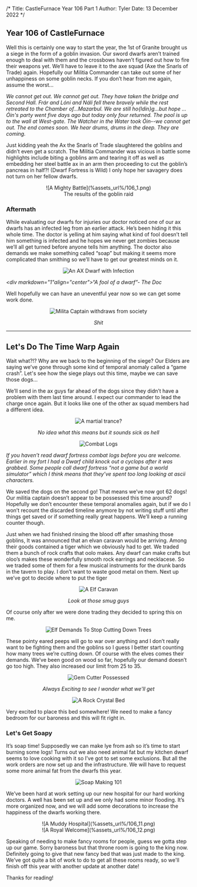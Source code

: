 /*
Title: CastleFurnace Year 106 Part 1
Author: Tyler
Date: 13 December 2022
*/
## Year 106 of CastleFurnace ##


Well this is certainly one way to start the year, the 1st of Granite brought us a siege in the form of a goblin invasion. Our sword dwarfs aren’t trained enough to deal with them and the crossbows haven’t figured out how to fire their weapons yet. We’ll have to leave it to the axe squad (Axe the Snarls of Trade) again. Hopefully our Militia Commander can take out some of her unhappiness on some goblin necks. If you don’t hear from me again, assume the worst…

*We cannot get out. We cannot get out. They have taken the bridge and Second Hall. Frár and Lóni and Náli fell there bravely while the rest retreated to the Chamber of…Mazarbul. We are still ho{ldin}g...but hope …Óin's party went five days ago but today only four returned. The pool is up to the wall at West-gate. The Watcher in the Water took Óin--we cannot get out. The end comes soon. We hear drums, drums in the deep. They are coming.*

Just kidding yeah the Ax the Snarls of Trade slaughtered the goblins and didn’t even get a scratch. The Militia Commander was vicious in battle some highlights include biting a goblins arm and tearing it off as well as embedding her steel battle ax in an arm then proceeding to cut the goblin’s pancreas in half?! (Dwarf Fortress is Wild) I only hope her savagery does not turn on her fellow dwarfs.
<div markdown="1"align="center">![A Mighty Battle](%assets_url%/106_1.png)</div>

<div markdown="1"align="center">The results of the goblin raid</div>

### Aftermath ###
While evaluating our dwarfs for injuries our doctor noticed one of our ax dwarfs has an infected leg from an earlier attack. He’s been hiding it this whole time. The doctor is yelling at him saying what kind of fool doesn’t tell him something is infected and he hopes we never get zombies because we’ll all get turned before anyone tells him anything. The doctor also demands we make something called “soap” but making it seems more complicated than smithing so we’ll have to get our greatest minds on it.
<div markdown="1"align="center">
 
![An AX Dwarf with Infection](%assets_url%/106_2.png)

</div>

*<div markdown="1"align="center">“A fool of a dwarf”- The Doc</div>*

Well hopefully we can have an uneventful year now so we can get some work done.
<div markdown="1"align="center">

![Milita Captain withdraws from society](%assets_url%/106_3.png)
</div>

<div markdown="1"align="center">

*Shit*

</div>


___

## Let's Do The Time Warp Again ##
Wait what?!? Why are we back to the beginning of the siege? Our Elders are saying we’ve gone through some kind of temporal anomaly called a “game crash”. Let's see how the siege plays out this time, maybe we can save those dogs… 

We’ll send in the ax guys far ahead of the dogs since they didn’t have a problem with them last time around. I expect our commander to lead the charge once again.
But it looks like one of the other ax squad members had a different idea.

<div markdown="1"align="center">

![A martial trance?](%assets_url%/106_4.png)
</div>

<div markdown="1" align="center">

*No idea what this means but it sounds sick as hell*

</div>

<div markdown="1" align="center">

![Combat Logs](%assets_url%/106_5.png)
</div>

*If you haven’t read dwarf fortress combat logs before you are welcome. Earlier in my fort I had a Dwarf child knock out a cyclops after it was grabbed.  Some people call dwarf fortress “not a game but a world simulator” which I think means that they’ve spent too long looking at ascii characters.*

We saved the dogs on the second go! That means we’ve now got 62 dogs! Our militia captain doesn’t appear to be possessed this time around? Hopefully we don’t encounter these temporal anomalies again, but if we do I won’t recount the discarded timeline anymore by not writing stuff until after things get saved or if something really great happens. We’ll keep a running counter though.

Just when we had finished rinsing the blood off after smashing those goblins, It was announced that an elvan caravan would be arriving. Among their goods contained a tiger which we obviously had to get. We traded them a bunch of rock crafts that oolo makes. Any dwarf can make crafts but oloo’s makes these wonderfully smooth rock earrings and necklacese. So we traded some of them for a few musical instruments for the drunk bards in the tavern to play. I don’t want to waste good metal on them. Next up we’ve got to decide where to put the tiger


<div markdown="1" align="center">

![A Elf Caravan](%assets_url%/106_6.png)
</div>

<div markdown="1" align="center">

*Look at those smug guys*

</div>

Of course only after we were done trading they decided to spring this on me. 

<div markdown="1" align="center">

![Elf Demands To Stop Cutting Down Trees](%assets_url%/106_7.png)
</div>

These pointy eared peeps will go to war over anything and I don’t really want to be fighting them and the goblins so I guess I better start counting how many trees we’re cutting down.
Of course with the elves comes their demands. We’ve been good on wood so far, hopefully our demand doesn’t go too high. They also increased our limit from 25 to 35.

<div markdown="1" align="center">

![Gem Cutter Possessed](%assets_url%/106_8.png)
</div>


<div markdown="1" align="center">

*Always Exciting to see I wonder what we'll get*

</div>

<div markdown="1" align="center">

![A Rock Crystal Bed](%assets_url%/106_9.png)
</div>

Very excited to place this bed somewhere! We need to make a fancy bedroom for our baroness and this will fit right in.

### Let's Get Soapy ###

It’s soap time! Supposedly we can make lye from ash so it’s time to start burning some logs! Turns out we also need animal fat but my kitchen dwarf seems to love cooking with it so I’ve got to set some exclusions. But all the work orders are now set up and the infrastructure. We will have to request some more animal fat from the dwarfs this year.

<div markdown="1" align="center">

![Soap Making 101](%assets_url%/106_10.png)
</div>

We’ve been hard at work setting up our new hospital for our hard working doctors. A well has been set up and we only had some minor flooding. It’s more organized now, and we will add some decorations to increase the happiness of the dwarfs working there.

<div markdown="1" align="center">
![A Muddy Hospital](%assets_url%/106_11.png)
</div>

<div markdown="1" align="center">
![A Royal Welcome](%assets_url%/106_12.png)
</div>

Speaking of needing to make fancy rooms for people, guess we gotta step up our game. Sorry baroness but that throne room is going to the king now. Definitely going to give that new fancy bed that was just made to the king. We’ve got quite a bit of work to do to get all these rooms ready, so we'll finish off this year with another update at another date!

Thanks for reading!